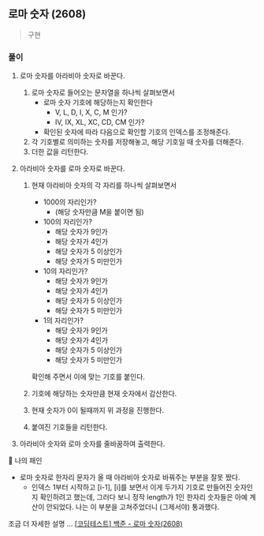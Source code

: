 ## 로마 숫자 (2608)
> 구현

### 풀이 
1. 로마 숫자를 아라비아 숫자로 바꾼다. 
   1. 로마 숫자로 들어오는 문자열을 하나씩 살펴보면서
      - 로마 숫자 기호에 해당하는지 확인한다
        -  V, L, D, I, X, C, M 인가?
        -  IV, IX, XL, XC, CD, CM 인가?
       - 확인된 숫자에 따라 다음으로 확인할 기호의 인덱스를 조정해준다. 
   2. 각 기호별로 의미하는 숫자를 저장해놓고, 해당 기호일 때 숫자를 더해준다. 
   3. 더한 값을 리턴한다.  
2. 아라비아 숫자를 로마 숫자로 바꾼다. 
   1. 현재 아라비아 숫자의 각 자리를 하나씩 살펴보면서
       - 1000의 자리인가?
         - (해당 숫자만큼 M을 붙이면 됨)
       - 100의 자리인가? 
         - 해당 숫자가 9인가
         - 해당 숫자가 4인가
         - 해당 숫자가 5 이상인가
         - 해당 숫자가 5 미만인가
       - 10의 자리인가?
         - 해당 숫자가 9인가
         - 해당 숫자가 4인가
         - 해당 숫자가 5 이상인가
         - 해당 숫자가 5 미만인가
       - 1의 자리인가? 
         - 해당 숫자가 9인가
         - 해당 숫자가 4인가
         - 해당 숫자가 5 이상인가
         - 해당 숫자가 5 미만인가
    
        확인해 주면서 이에 맞는 기호를 붙인다. 
    2. 기호에 해당하는 숫자만큼 현재 숫자에서 감산한다. 
    3. 현재 숫자가 0이 될때까지 위 과정을 진행한다. 
    4. 붙여진 기호들을 리턴한다. 

3. 아라비아 숫자와 로마 숫자를 줄바꿈하여 출력한다. 

📌 나의 패인
- 로마 숫자로 한자리 문자가 올 때 아라비아 숫자로 바꿔주는 부분을 잘못 짰다. 
  - 인덱스 1부터 시작하고 [i-1], [i]를 보면서 이게 두가지 기호로 만들어진 숫자인지 확인하려고 했는데, 그러다 보니 정작 length가 1인 한자리 숫자들은 아예 계산이 안되었다. 나는 이 부분을 고쳐주었더니 (그제서야) 통과했다.

조금 더 자세한 설명 ... [[코딩테스트] 백준 - 로마 숫자(2608)](https://blog.naver.com/diddnjs02/222140113875)